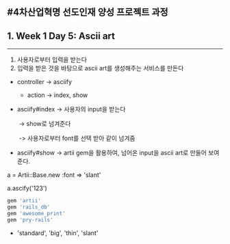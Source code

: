 #4차산업혁명 선도인재 양성 프로젝트 과정
---
## 1. Week 1 Day 5:  Ascii art

***

1. 사용자로부터 입력을 받는다
2. 입력을 받은 것을 바탕으로 ascii art를 생성해주는 서비스를 만든다

- controller -> asciify

  - action -> index, show

- asciify#index -> 사용자의 input을 받는다

  ​                        -> show로 넘겨준다

  ​			-> 사용자로부터 font를 선택 받아 같이 넘겨줌

- asciify#show -> artii gem을 활용하여, 넘어온 input을 ascii art로 만들어 보여준다.

a = Artii::Base.new :font => 'slant'

a.ascify('123')

```ruby
gem 'artii'
gem 'rails_db'
gem 'awesome_print'
gem 'pry-rails'
```

- 'standard', 'big', 'thin', 'slant'


